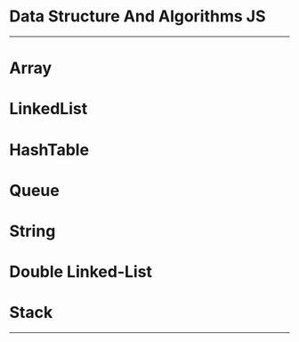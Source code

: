 # Data Structure And Algorithms JS

---

# Array

# LinkedList

# HashTable

# Queue

# String

# Double Linked-List

# Stack

---
